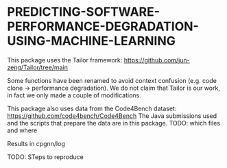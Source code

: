# PREDICTING-SOFTWARE-PERFORMANCE-DEGRADATION-USING-MACHINE-LEARNING

This package uses the Tailor framework: https://github.com/jun-zeng/Tailor/tree/main

Some functions have been renamed to avoid context confusion (e.g. code clone -> performance degradation).
We do not claim that Tailor is our work, in fact we only made a couple of modifications. 

This package also uses data from the Code4Bench dataset: https://github.com/code4bench/Code4Bench 
The Java submissions used and the scripts that prepare the data are in this package. TODO: which files and where

Results in cpgnn/log

TODO: STeps to reproduce
